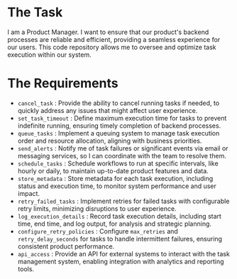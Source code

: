 # The Task

I am a Product Manager. I want to ensure that our product's backend processes are reliable and efficient, providing a seamless experience for our users. This code repository allows me to oversee and optimize task execution within our system.

# The Requirements

* `cancel_task` : Provide the ability to cancel running tasks if needed, to quickly address any issues that might affect user experience.
* `set_task_timeout` : Define maximum execution time for tasks to prevent indefinite running, ensuring timely completion of backend processes.
* `queue_tasks` : Implement a queuing system to manage task execution order and resource allocation, aligning with business priorities.
* `send_alerts` : Notify me of task failures or significant events via email or messaging services, so I can coordinate with the team to resolve them.
* `schedule_tasks` : Schedule workflows to run at specific intervals, like hourly or daily, to maintain up-to-date product features and data.
* `store_metadata` : Store metadata for each task execution, including status and execution time, to monitor system performance and user impact.
* `retry_failed_tasks` : Implement retries for failed tasks with configurable retry limits, minimizing disruptions to user experience.
* `log_execution_details` : Record task execution details, including start time, end time, and log output, for analysis and strategic planning.
* `configure_retry_policies` : Configure `max_retries` and `retry_delay_seconds` for tasks to handle intermittent failures, ensuring consistent product performance.
* `api_access` : Provide an API for external systems to interact with the task management system, enabling integration with analytics and reporting tools.
